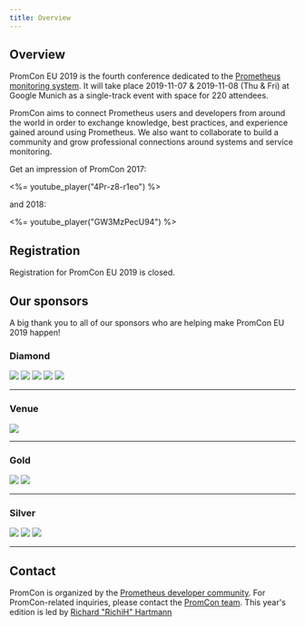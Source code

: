 ```yaml
---
title: Overview
---
```


## Overview

PromCon EU 2019 is the fourth conference dedicated to the
[Prometheus monitoring system](https://prometheus.io/). It will take place
2019-11-07 & 2019-11-08 (Thu & Fri)
at Google Munich as a single-track event with space for 220 attendees.

PromCon aims to connect Prometheus users and developers from around the world in
order to exchange knowledge, best practices, and experience gained around using
Prometheus. We also want to collaborate to build a community and grow
professional connections around systems and service monitoring.

Get an impression of PromCon 2017:

<%= youtube_player("4Pr-z8-r1eo") %>

and 2018:

<%= youtube_player("GW3MzPecU94") %>

## Registration

Registration for PromCon EU 2019 is closed.

## Our sponsors

A big thank you to all of our sponsors who are helping make PromCon EU 2019 happen!

<h3>Diamond</h3>
<div class="sponsor-logos">
  <a href="https://cncf.io/"><img src="/assets/cncf_logo.svg" class="logo"/></a>
  <a href="https://grafana.com/"><img src="/assets/grafana_labs_logo_light.svg" class="logo"/></a>
  <a href="https://redhat.com/"><img src="/assets/redhat_logo_new.svg" class="logo narrow"/></a>
  <a href="https://www.robustperception.io/"><img src="/assets/robust_perception_logo.png" class="logo"/></a>
  <a href="https://sysdig.com/"><img src="/assets/sysdig_logo.png" class="logo narrower"/></a>
</div>

<hr>

<h3>Venue</h3>
<div class="sponsor-logos">
  <a href="https://google.com/"><img src="/assets/google-cloud_logo.png" class="logo narrow"/></a>
</div>

<hr>

<h3>Gold</h3>
<div class="sponsor-logos">
  <a href="https://www.timescale.com/"><img src="/assets/timescale_logo.svg" class="logo"/></a>
  <a href="https://www.xmatters.com/"><img src="/assets/xmatters_logo.svg" class="logo"/></a>
</div>

<hr>

<h3>Silver</h3>
<div class="sponsor-logos">
  <a href="https://about.gitlab.com/?utm_medium=display&utm_source=event&utm_campaign=promcon"><img src="/assets/gitlab_logo_new.svg" class="logo"/></a>
  <a href="https://nexclipper.io/"><img src="/assets/nexclipper_logo.svg" class="logo narrow"/></a>
  <a href="https://www.walmartlabs.com/"><img src="/assets/walmart_labs_logo.svg" class="logo"/></a>
</div>

<hr>

<!-- <h3>Diversity</h3>
<div class="sponsor-logos">
  <a href="https://gocardless.com/"><img src="/assets/gocardless_logo.svg" class="logo"/></a>
</div>-->

## Contact

PromCon is organized by the [Prometheus developer
community](https://prometheus.io/community/). For PromCon-related inquiries,
please contact the [PromCon team](mailto:promcon-organizers@googlegroups.com).
This year's edition is led by [Richard "RichiH" Hartmann](https://twitter.com/TwitchiH)
